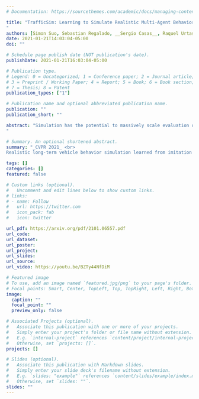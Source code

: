 ```yaml
---
# Documentation: https://sourcethemes.com/academic/docs/managing-content/

title: "TrafficSim: Learning to Simulate Realistic Multi-Agent Behaviors
"
authors: [Simon Suo, Sebastian Regalado, __Sergio Casas__, Raquel Urtasun]
date: 2021-01-21T14:03:04-05:00
doi: ""

# Schedule page publish date (NOT publication's date).
publishDate: 2021-01-21T16:03:04-05:00

# Publication type.
# Legend: 0 = Uncategorized; 1 = Conference paper; 2 = Journal article;
# 3 = Preprint / Working Paper; 4 = Report; 5 = Book; 6 = Book section;
# 7 = Thesis; 8 = Patent
publication_types: ["1"]

# Publication name and optional abbreviated publication name.
publication: ""
publication_short: ""

abstract: "Simulation has the potential to massively scale evaluation of self-driving systems enabling rapid development as well as safe deployment. To close the gap between simulation and the real world, we need to simulate realistic multi-agent behaviors. Existing simulation environments rely on heuristic-based models that directly encode traffic rules, which cannot capture irregular maneuvers (e.g., nudging, U-turns) and complex interactions (e.g., yielding, merging). In contrast, we leverage real-world data to learn directly from human demonstration and thus capture a more diverse set of actor behaviors. To this end, we propose TrafficSim, a multi-agent behavior model for realistic traffic simulation. In particular, we leverage an implicit latent variable model to parameterize a joint actor policy that generates socially-consistent plans for all actors in the scene jointly. To learn a robust policy amenable for long horizon simulation, we unroll the policy in training and optimize through the fully differentiable simulation across time. Our learning objective incorporates both human demonstrations as well as common sense. We show TrafficSim generates significantly more realistic and diverse traffic scenarios as compared to a diverse set of baselines. Notably, we can exploit trajectories generated by TrafficSim as effective data augmentation for training better motion planner.
"

# Summary. An optional shortened abstract.
summary: "_CVPR 2021_ <br>
Realistic long-term vehicle behavior simulation learned from imitation and common sense"

tags: []
categories: []
featured: false

# Custom links (optional).
#   Uncomment and edit lines below to show custom links.
# links:
# - name: Follow
#   url: https://twitter.com
#   icon_pack: fab
#   icon: twitter

url_pdf: https://arxiv.org/pdf/2101.06557.pdf
url_code:
url_dataset:
url_poster:
url_project:
url_slides:
url_source:
url_video: https://youtu.be/BZTy44NfDiM

# Featured image
# To use, add an image named `featured.jpg/png` to your page's folder. 
# Focal points: Smart, Center, TopLeft, Top, TopRight, Left, Right, BottomLeft, Bottom, BottomRight.
image:
  caption: ""
  focal_point: ""
  preview_only: false

# Associated Projects (optional).
#   Associate this publication with one or more of your projects.
#   Simply enter your project's folder or file name without extension.
#   E.g. `internal-project` references `content/project/internal-project/index.md`.
#   Otherwise, set `projects: []`.
projects: []

# Slides (optional).
#   Associate this publication with Markdown slides.
#   Simply enter your slide deck's filename without extension.
#   E.g. `slides: "example"` references `content/slides/example/index.md`.
#   Otherwise, set `slides: ""`.
slides: ""
---
```

